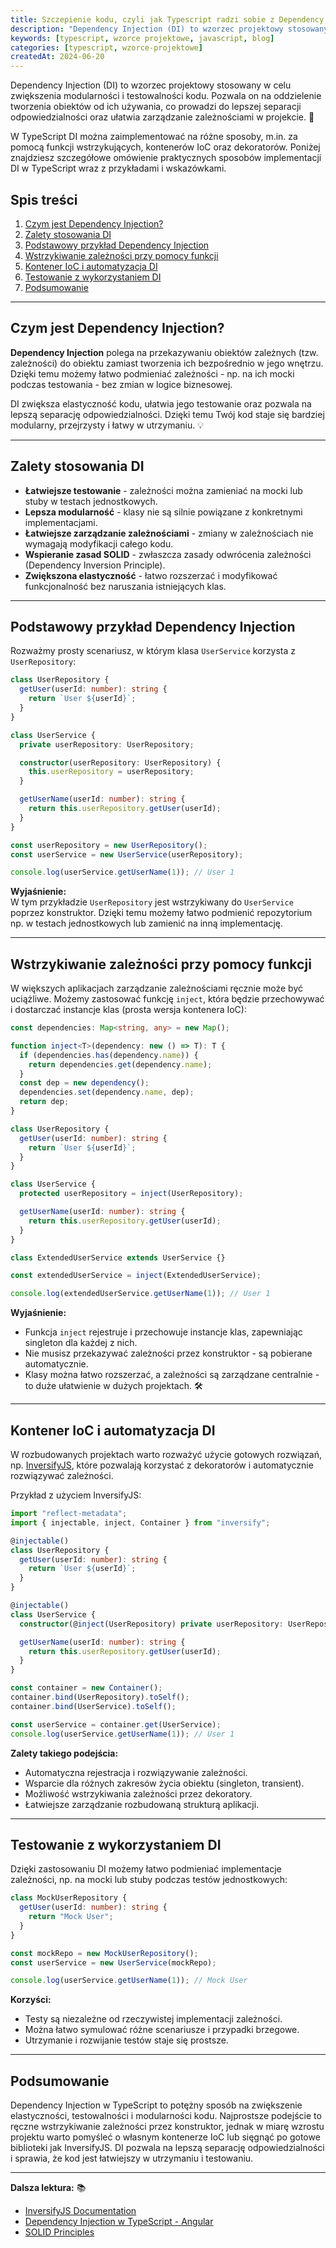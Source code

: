 ```yaml
---
title: Szczepienie kodu, czyli jak Typescript radzi sobie z Dependency Injection
description: "Dependency Injection (DI) to wzorzec projektowy stosowany w celu zwiększenia modularności i testowalności kodu. Umożliwia to oddzielenie tworzenia obiektów od ich używania, co prowadzi do lepszej separacji odpowiedzialności i łatwiejszego zarządzania zależnościami. W TypeScript, DI można zaimplementować na kilka sposobów, w tym za funkcji wstrzykujących, które są odpowiedzialne za tworzenie i wstrzykiwanie zależności. Przyjrzyjmy się, jak można zaimplementować DI w TypeScript z wykorzystaniem prostych przykładów."
keywords: [typescript, wzorce projektowe, javascript, blog]
categories: [typescript, wzorce-projektowe]
createdAt: 2024-06-20
---
```


Dependency Injection (DI) to wzorzec projektowy stosowany w celu zwiększenia modularności i testowalności kodu. Pozwala on na oddzielenie tworzenia obiektów od ich używania, co prowadzi do lepszej separacji odpowiedzialności oraz ułatwia zarządzanie zależnościami w projekcie. 🔗

W TypeScript DI można zaimplementować na różne sposoby, m.in. za pomocą funkcji wstrzykujących, kontenerów IoC oraz dekoratorów. Poniżej znajdziesz szczegółowe omówienie praktycznych sposobów implementacji DI w TypeScript wraz z przykładami i wskazówkami.

## Spis treści

1. [Czym jest Dependency Injection?](#czym-jest-dependency-injection)
2. [Zalety stosowania DI](#zalety-stosowania-di)
3. [Podstawowy przykład Dependency Injection](#podstawowy-przykład-dependency-injection)
4. [Wstrzykiwanie zależności przy pomocy funkcji](#wstrzykiwanie-zależności-przy-pomocy-funkcji)
5. [Kontener IoC i automatyzacja DI](#kontener-ioc-i-automatyzacja-di)
6. [Testowanie z wykorzystaniem DI](#testowanie-z-wykorzystaniem-di)
7. [Podsumowanie](#podsumowanie)

---

## Czym jest Dependency Injection?

**Dependency Injection** polega na przekazywaniu obiektów zależnych (tzw. zależności) do obiektu zamiast tworzenia ich bezpośrednio w jego wnętrzu. Dzięki temu możemy łatwo podmieniać zależności - np. na ich mocki podczas testowania - bez zmian w logice biznesowej.

DI zwiększa elastyczność kodu, ułatwia jego testowanie oraz pozwala na lepszą separację odpowiedzialności. Dzięki temu Twój kod staje się bardziej modularny, przejrzysty i łatwy w utrzymaniu. 💡

---

## Zalety stosowania DI

- **Łatwiejsze testowanie** - zależności można zamieniać na mocki lub stuby w testach jednostkowych.
- **Lepsza modularność** - klasy nie są silnie powiązane z konkretnymi implementacjami.
- **Łatwiejsze zarządzanie zależnościami** - zmiany w zależnościach nie wymagają modyfikacji całego kodu.
- **Wspieranie zasad SOLID** - zwłaszcza zasady odwrócenia zależności (Dependency Inversion Principle).
- **Zwiększona elastyczność** - łatwo rozszerzać i modyfikować funkcjonalność bez naruszania istniejących klas.

---

## Podstawowy przykład Dependency Injection

Rozważmy prosty scenariusz, w którym klasa `UserService` korzysta z `UserRepository`:

```typescript
class UserRepository {
  getUser(userId: number): string {
    return `User ${userId}`;
  }
}

class UserService {
  private userRepository: UserRepository;

  constructor(userRepository: UserRepository) {
    this.userRepository = userRepository;
  }

  getUserName(userId: number): string {
    return this.userRepository.getUser(userId);
  }
}

const userRepository = new UserRepository();
const userService = new UserService(userRepository);

console.log(userService.getUserName(1)); // User 1
```

**Wyjaśnienie:**  
W tym przykładzie `UserRepository` jest wstrzykiwany do `UserService` poprzez konstruktor. Dzięki temu możemy łatwo podmienić repozytorium np. w testach jednostkowych lub zamienić na inną implementację.

---

## Wstrzykiwanie zależności przy pomocy funkcji

W większych aplikacjach zarządzanie zależnościami ręcznie może być uciążliwe. Możemy zastosować funkcję `inject`, która będzie przechowywać i dostarczać instancje klas (prosta wersja kontenera IoC):

```typescript
const dependencies: Map<string, any> = new Map();

function inject<T>(dependency: new () => T): T {
  if (dependencies.has(dependency.name)) {
    return dependencies.get(dependency.name);
  }
  const dep = new dependency();
  dependencies.set(dependency.name, dep);
  return dep;
}

class UserRepository {
  getUser(userId: number): string {
    return `User ${userId}`;
  }
}

class UserService {
  protected userRepository = inject(UserRepository);

  getUserName(userId: number): string {
    return this.userRepository.getUser(userId);
  }
}

class ExtendedUserService extends UserService {}

const extendedUserService = inject(ExtendedUserService);

console.log(extendedUserService.getUserName(1)); // User 1
```

**Wyjaśnienie:**

- Funkcja `inject` rejestruje i przechowuje instancje klas, zapewniając singleton dla każdej z nich.
- Nie musisz przekazywać zależności przez konstruktor - są pobierane automatycznie.
- Klasy można łatwo rozszerzać, a zależności są zarządzane centralnie - to duże ułatwienie w dużych projektach. 🛠️

---

## Kontener IoC i automatyzacja DI

W rozbudowanych projektach warto rozważyć użycie gotowych rozwiązań, np. [InversifyJS](https://inversify.io/), które pozwalają korzystać z dekoratorów i automatycznie rozwiązywać zależności.

Przykład z użyciem InversifyJS:

```typescript
import "reflect-metadata";
import { injectable, inject, Container } from "inversify";

@injectable()
class UserRepository {
  getUser(userId: number): string {
    return `User ${userId}`;
  }
}

@injectable()
class UserService {
  constructor(@inject(UserRepository) private userRepository: UserRepository) {}

  getUserName(userId: number): string {
    return this.userRepository.getUser(userId);
  }
}

const container = new Container();
container.bind(UserRepository).toSelf();
container.bind(UserService).toSelf();

const userService = container.get(UserService);
console.log(userService.getUserName(1)); // User 1
```

**Zalety takiego podejścia:**

- Automatyczna rejestracja i rozwiązywanie zależności.
- Wsparcie dla różnych zakresów życia obiektu (singleton, transient).
- Możliwość wstrzykiwania zależności przez dekoratory.
- Łatwiejsze zarządzanie rozbudowaną strukturą aplikacji.

---

## Testowanie z wykorzystaniem DI

Dzięki zastosowaniu DI możemy łatwo podmieniać implementacje zależności, np. na mocki lub stuby podczas testów jednostkowych:

```typescript
class MockUserRepository {
  getUser(userId: number): string {
    return "Mock User";
  }
}

const mockRepo = new MockUserRepository();
const userService = new UserService(mockRepo);

console.log(userService.getUserName(1)); // Mock User
```

**Korzyści:**

- Testy są niezależne od rzeczywistej implementacji zależności.
- Można łatwo symulować różne scenariusze i przypadki brzegowe.
- Utrzymanie i rozwijanie testów staje się prostsze.

---

## Podsumowanie

Dependency Injection w TypeScript to potężny sposób na zwiększenie elastyczności, testowalności i modularności kodu. Najprostsze podejście to ręczne wstrzykiwanie zależności przez konstruktor, jednak w miarę wzrostu projektu warto pomyśleć o własnym kontenerze IoC lub sięgnąć po gotowe biblioteki jak InversifyJS. DI pozwala na lepszą separację odpowiedzialności i sprawia, że kod jest łatwiejszy w utrzymaniu i testowaniu.

---

**Dalsza lektura:** 📚

- [InversifyJS Documentation](https://github.com/inversify/InversifyJS)
- [Dependency Injection w TypeScript - Angular](https://angular.dev/guide/di)
- [SOLID Principles](https://en.wikipedia.org/wiki/SOLID)
